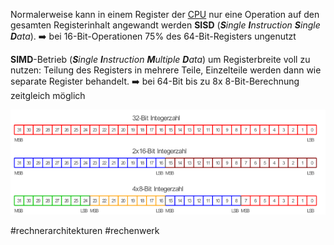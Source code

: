 Normalerweise kann in einem Register der [CPU](CPU.md) nur eine Operation auf den gesamten Registerinhalt angewandt werden **SISD** (***S**ingle **I**nstruction **S**ingle **D**ata*). :arrow_right: bei 16-Bit-Operationen 75% des 64-Bit-Registers ungenutzt

**SIMD**-Betrieb (***S**ingle **I**nstruction **M**ultiple **D**ata*) um Registerbreite voll zu nutzen: Teilung des Registers in mehrere Teile, Einzelteile werden dann wie separate Register behandelt. :arrow_right: bei 64-Bit bis zu 8x 8-Bit-Berechnung zeitgleich möglich

![simd-32bit.png](simd-32bit.png)

\#rechnerarchitekturen #rechenwerk 
